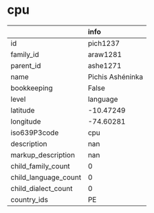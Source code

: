 # cpu
|                      | info             |
|:---------------------|:-----------------|
| id                   | pich1237         |
| family_id            | araw1281         |
| parent_id            | ashe1271         |
| name                 | Pichis Ashéninka |
| bookkeeping          | False            |
| level                | language         |
| latitude             | -10.47249        |
| longitude            | -74.60281        |
| iso639P3code         | cpu              |
| description          | nan              |
| markup_description   | nan              |
| child_family_count   | 0                |
| child_language_count | 0                |
| child_dialect_count  | 0                |
| country_ids          | PE               |